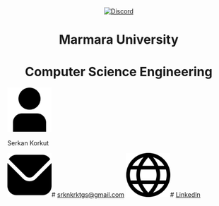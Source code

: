 <div align="center" >
    <a href="https://www.marmara.edu.tr" target="blank"><img align="center" alt="Discord" src="https://logos-download.com/wp-content/uploads/2021/01/Marmara_Universitesi_Logo.png" height="400"/></a>
    
  <br>
    
# **Marmara University**
# **Computer Science Engineering**   
</div>
<div>
    <img src="/icons/user.png" width="100"><p>Serkan Korkut</p>
    <img src="/icons/mail.png" width="100"># <a href="srknkrktgs@gmail.com">srknkrktgs@gmail.com</a>
    <img src="/icons/link.png" width="100"># <a href="https://www.linkedin.com/in/serkankorkut17/">LinkedIn</a>
</div>
